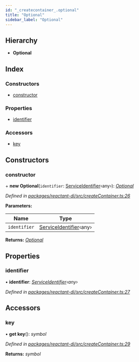 ```yaml
---
id: "_createcontainer_.optional"
title: "Optional"
sidebar_label: "Optional"
---
```


## Hierarchy

* **Optional**

## Index

### Constructors

* [constructor](_createcontainer_.optional.md#constructor)

### Properties

* [identifier](_createcontainer_.optional.md#identifier)

### Accessors

* [key](_createcontainer_.optional.md#key)

## Constructors

###  constructor

\+ **new Optional**(`identifier`: [ServiceIdentifier](../modules/_interfaces_.md#serviceidentifier)‹any›): *[Optional](_createcontainer_.optional.md)*

*Defined in [packages/reactant-di/src/createContainer.ts:26](https://github.com/unadlib/reactant/blob/8ae0877/packages/reactant-di/src/createContainer.ts#L26)*

**Parameters:**

Name | Type |
------ | ------ |
`identifier` | [ServiceIdentifier](../modules/_interfaces_.md#serviceidentifier)‹any› |

**Returns:** *[Optional](_createcontainer_.optional.md)*

## Properties

###  identifier

• **identifier**: *[ServiceIdentifier](../modules/_interfaces_.md#serviceidentifier)‹any›*

*Defined in [packages/reactant-di/src/createContainer.ts:27](https://github.com/unadlib/reactant/blob/8ae0877/packages/reactant-di/src/createContainer.ts#L27)*

## Accessors

###  key

• **get key**(): *symbol*

*Defined in [packages/reactant-di/src/createContainer.ts:29](https://github.com/unadlib/reactant/blob/8ae0877/packages/reactant-di/src/createContainer.ts#L29)*

**Returns:** *symbol*
